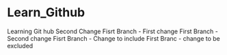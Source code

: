 
# Learn_Github
Learning Git hub
Second Change
Fisrt Branch - First change
First Branch - Second change
Fisrt Branch - Change to include 
First Branc - change to be excluded 
